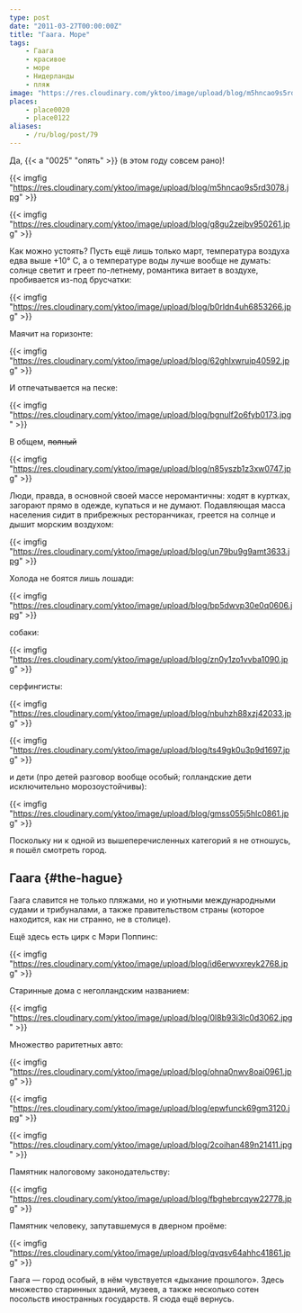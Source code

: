 ```yaml
---
type: post
date: "2011-03-27T00:00:00Z"
title: "Гаага. Море"
tags:
    - Гаага
    - красивое
    - море
    - Нидерланды
    - пляж
image: "https://res.cloudinary.com/yktoo/image/upload/blog/m5hncao9s5rd3078.jpg"
places:
    - place0020
    - place0122
aliases:
    - /ru/blog/post/79
---
```


Да, {{< a "0025" "опять" >}} (в этом году совсем рано)!

{{< imgfig "https://res.cloudinary.com/yktoo/image/upload/blog/m5hncao9s5rd3078.jpg" >}}

{{< imgfig "https://res.cloudinary.com/yktoo/image/upload/blog/g8gu2zejbv950261.jpg" >}}

<!--more-->

Как можно устоять? Пусть ещё лишь только март, температура воздуха едва выше +10° C, а о температуре воды лучше вообще не думать: солнце светит и греет по-летнему, романтика витает в воздухе, пробивается из-под брусчатки:

{{< imgfig "https://res.cloudinary.com/yktoo/image/upload/blog/b0rldn4uh6853266.jpg" >}}

Маячит на горизонте:

{{< imgfig "https://res.cloudinary.com/yktoo/image/upload/blog/62ghlxwruip40592.jpg" >}}

И отпечатывается на песке:

{{< imgfig "https://res.cloudinary.com/yktoo/image/upload/blog/bgnulf2o6fyb0173.jpg" >}}

В общем, ~~полный~~

{{< imgfig "https://res.cloudinary.com/yktoo/image/upload/blog/n85yszb1z3xw0747.jpg" >}}

Люди, правда, в основной своей массе неромантичны: ходят в куртках, загорают прямо в одежде, купаться и не думают. Подавляющая масса населения сидит в прибрежных ресторанчиках, греется на солнце и дышит морским воздухом:

{{< imgfig "https://res.cloudinary.com/yktoo/image/upload/blog/un79bu9g9amt3633.jpg" >}}

Холода не боятся лишь лошади:

{{< imgfig "https://res.cloudinary.com/yktoo/image/upload/blog/bp5dwvp30e0q0606.jpg" >}}

собаки:

{{< imgfig "https://res.cloudinary.com/yktoo/image/upload/blog/zn0y1zo1vvba1090.jpg" >}}

серфингисты:

{{< imgfig "https://res.cloudinary.com/yktoo/image/upload/blog/nbuhzh88xzj42033.jpg" >}}

{{< imgfig "https://res.cloudinary.com/yktoo/image/upload/blog/ts49gk0u3p9d1697.jpg" >}}

и дети (про детей разговор вообще особый; голландские дети исключительно морозоустойчивы):

{{< imgfig "https://res.cloudinary.com/yktoo/image/upload/blog/gmss055j5hlc0861.jpg" >}}

Поскольку ни к одной из вышеперечисленных категорий я не отношусь, я пошёл смотреть город.

## Гаага {#the-hague}

Гаага славится не только пляжами, но и уютными международными судами и трибуналами, а также правительством страны (которое находится, как ни странно, не в столице).

Ещё здесь есть цирк с Мэри Поппинс:

{{< imgfig "https://res.cloudinary.com/yktoo/image/upload/blog/id6erwvxreyk2768.jpg" >}}

Старинные дома с неголландским названием:

{{< imgfig "https://res.cloudinary.com/yktoo/image/upload/blog/0l8b93i3lc0d3062.jpg" >}}

Множество раритетных авто:

{{< imgfig "https://res.cloudinary.com/yktoo/image/upload/blog/ohna0nwv8oai0961.jpg" >}}

{{< imgfig "https://res.cloudinary.com/yktoo/image/upload/blog/epwfunck69gm3120.jpg" >}}

{{< imgfig "https://res.cloudinary.com/yktoo/image/upload/blog/2coihan489n21411.jpg" >}}

Памятник налоговому законодательству:

{{< imgfig "https://res.cloudinary.com/yktoo/image/upload/blog/fbghebrcqyw22778.jpg" >}}

Памятник человеку, запутавшемуся в дверном проёме:

{{< imgfig "https://res.cloudinary.com/yktoo/image/upload/blog/qvqsv64ahhc41861.jpg" >}}

Гаага — город особый, в нём чувствуется «дыхание прошлого». Здесь множество старинных зданий, музеев, а также несколько сотен посольств иностранных государств. Я сюда ещё вернусь.

